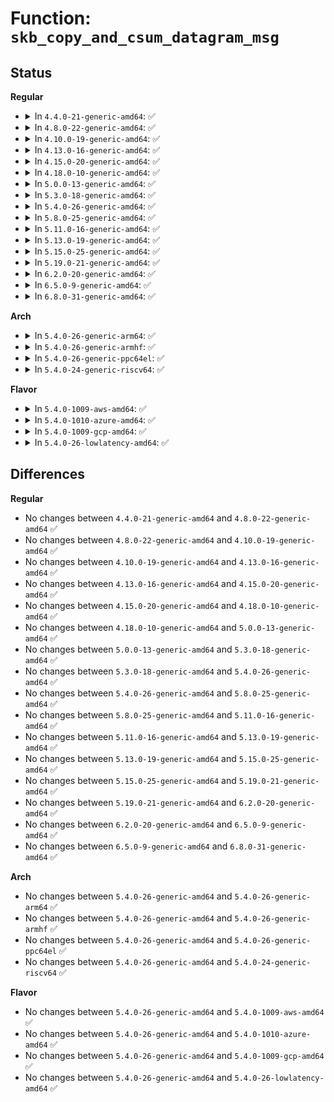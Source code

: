 # Function: <code>skb_copy_and_csum_datagram_msg</code>

## Status
<b>Regular</b>
<ul>
<li>
<details>
<summary>In <code>4.4.0-21-generic-amd64</code>: ✅</summary>

```c
int skb_copy_and_csum_datagram_msg(struct sk_buff * skb, int hlen, struct msghdr * msg)
```

```json
{
  "name": "skb_copy_and_csum_datagram_msg",
  "collision_type": "Unique Global",
  "inline_type": "No",
  "funcs": [
    {
      "addr": 18446744071586241536,
      "name": "skb_copy_and_csum_datagram_msg",
      "external": true,
      "loc": "net/core/datagram.c:706",
      "file": "net/core/datagram.c",
      "inline": "seen, unknown",
      "caller_inline": [],
      "caller_func": [
        "net/ipv4/tcp_input.c:tcp_rcv_established",
        "net/ipv4/udp.c:udp_recvmsg",
        "net/ipv6/udp.c:udpv6_recvmsg",
        "net/ipv6/raw.c:rawv6_recvmsg"
      ]
    }
  ],
  "symbols": [
    {
      "addr": 18446744071586241536,
      "name": "skb_copy_and_csum_datagram_msg",
      "section": ".text",
      "bind": "STB_GLOBAL",
      "size": 252
    }
  ]
}
```
</details>
</li>
<li>
<details>
<summary>In <code>4.8.0-22-generic-amd64</code>: ✅</summary>

```c
int skb_copy_and_csum_datagram_msg(struct sk_buff * skb, int hlen, struct msghdr * msg)
```

```json
{
  "name": "skb_copy_and_csum_datagram_msg",
  "collision_type": "Unique Global",
  "inline_type": "No",
  "funcs": [
    {
      "addr": 18446744071586664992,
      "name": "skb_copy_and_csum_datagram_msg",
      "external": true,
      "loc": "net/core/datagram.c:728",
      "file": "net/core/datagram.c",
      "inline": "seen, unknown",
      "caller_inline": [],
      "caller_func": [
        "net/ipv4/tcp_input.c:tcp_rcv_established",
        "net/ipv4/udp.c:udp_recvmsg",
        "net/ipv6/udp.c:udpv6_recvmsg",
        "net/ipv6/raw.c:rawv6_recvmsg"
      ]
    }
  ],
  "symbols": [
    {
      "addr": 18446744071586664992,
      "name": "skb_copy_and_csum_datagram_msg",
      "section": ".text",
      "bind": "STB_GLOBAL",
      "size": 252
    }
  ]
}
```
</details>
</li>
<li>
<details>
<summary>In <code>4.10.0-19-generic-amd64</code>: ✅</summary>

```c
int skb_copy_and_csum_datagram_msg(struct sk_buff * skb, int hlen, struct msghdr * msg)
```

```json
{
  "name": "skb_copy_and_csum_datagram_msg",
  "collision_type": "Unique Global",
  "inline_type": "No",
  "funcs": [
    {
      "addr": 18446744071586850064,
      "name": "skb_copy_and_csum_datagram_msg",
      "external": true,
      "loc": "net/core/datagram.c:748",
      "file": "net/core/datagram.c",
      "inline": "seen, unknown",
      "caller_inline": [],
      "caller_func": [
        "net/ipv4/tcp_input.c:tcp_rcv_established",
        "net/ipv4/udp.c:udp_recvmsg",
        "net/ipv6/udp.c:udpv6_recvmsg",
        "net/ipv6/raw.c:rawv6_recvmsg"
      ]
    }
  ],
  "symbols": [
    {
      "addr": 18446744071586850064,
      "name": "skb_copy_and_csum_datagram_msg",
      "section": ".text",
      "bind": "STB_GLOBAL",
      "size": 252
    }
  ]
}
```
</details>
</li>
<li>
<details>
<summary>In <code>4.13.0-16-generic-amd64</code>: ✅</summary>

```c
int skb_copy_and_csum_datagram_msg(struct sk_buff * skb, int hlen, struct msghdr * msg)
```

```json
{
  "name": "skb_copy_and_csum_datagram_msg",
  "collision_type": "Unique Global",
  "inline_type": "No",
  "funcs": [
    {
      "addr": 18446744071586970944,
      "name": "skb_copy_and_csum_datagram_msg",
      "external": true,
      "loc": "net/core/datagram.c:774",
      "file": "net/core/datagram.c",
      "inline": "seen, unknown",
      "caller_inline": [],
      "caller_func": [
        "net/ipv4/tcp_input.c:tcp_rcv_established",
        "net/ipv4/udp.c:udp_recvmsg",
        "net/ipv6/udp.c:udpv6_recvmsg",
        "net/ipv6/raw.c:rawv6_recvmsg"
      ]
    }
  ],
  "symbols": [
    {
      "addr": 18446744071586970944,
      "name": "skb_copy_and_csum_datagram_msg",
      "section": ".text",
      "bind": "STB_GLOBAL",
      "size": 277
    }
  ]
}
```
</details>
</li>
<li>
<details>
<summary>In <code>4.15.0-20-generic-amd64</code>: ✅</summary>

```c
int skb_copy_and_csum_datagram_msg(struct sk_buff * skb, int hlen, struct msghdr * msg)
```

```json
{
  "name": "skb_copy_and_csum_datagram_msg",
  "collision_type": "Unique Global",
  "inline_type": "No",
  "funcs": [
    {
      "addr": 18446744071587469552,
      "name": "skb_copy_and_csum_datagram_msg",
      "external": true,
      "loc": "net/core/datagram.c:788",
      "file": "net/core/datagram.c",
      "inline": "seen, unknown",
      "caller_inline": [],
      "caller_func": [
        "net/ipv4/udp.c:udp_recvmsg",
        "net/ipv6/udp.c:udpv6_recvmsg",
        "net/ipv6/raw.c:rawv6_recvmsg"
      ]
    }
  ],
  "symbols": [
    {
      "addr": 18446744071587469552,
      "name": "skb_copy_and_csum_datagram_msg",
      "section": ".text",
      "bind": "STB_GLOBAL",
      "size": 277
    }
  ]
}
```
</details>
</li>
<li>
<details>
<summary>In <code>4.18.0-10-generic-amd64</code>: ✅</summary>

```c
int skb_copy_and_csum_datagram_msg(struct sk_buff * skb, int hlen, struct msghdr * msg)
```

```json
{
  "name": "skb_copy_and_csum_datagram_msg",
  "collision_type": "Unique Global",
  "inline_type": "No",
  "funcs": [
    {
      "addr": 18446744071587774512,
      "name": "skb_copy_and_csum_datagram_msg",
      "external": true,
      "loc": "net/core/datagram.c:786",
      "file": "net/core/datagram.c",
      "inline": "seen, unknown",
      "caller_inline": [],
      "caller_func": [
        "net/ipv4/udp.c:udp_recvmsg",
        "net/ipv6/udp.c:udpv6_recvmsg",
        "net/ipv6/raw.c:rawv6_recvmsg"
      ]
    }
  ],
  "symbols": [
    {
      "addr": 18446744071587774512,
      "name": "skb_copy_and_csum_datagram_msg",
      "section": ".text",
      "bind": "STB_GLOBAL",
      "size": 275
    }
  ]
}
```
</details>
</li>
<li>
<details>
<summary>In <code>5.0.0-13-generic-amd64</code>: ✅</summary>

```c
int skb_copy_and_csum_datagram_msg(struct sk_buff * skb, int hlen, struct msghdr * msg)
```

```json
{
  "name": "skb_copy_and_csum_datagram_msg",
  "collision_type": "Unique Global",
  "inline_type": "No",
  "funcs": [
    {
      "addr": 18446744071587909776,
      "name": "skb_copy_and_csum_datagram_msg",
      "external": true,
      "loc": "net/core/datagram.c:712",
      "file": "net/core/datagram.c",
      "inline": "seen, unknown",
      "caller_inline": [],
      "caller_func": [
        "net/ipv4/udp.c:udp_recvmsg",
        "net/ipv6/udp.c:udpv6_recvmsg",
        "net/ipv6/raw.c:rawv6_recvmsg"
      ]
    }
  ],
  "symbols": [
    {
      "addr": 18446744071587909776,
      "name": "skb_copy_and_csum_datagram_msg",
      "section": ".text",
      "bind": "STB_GLOBAL",
      "size": 306
    }
  ]
}
```
</details>
</li>
<li>
<details>
<summary>In <code>5.3.0-18-generic-amd64</code>: ✅</summary>

```c
int skb_copy_and_csum_datagram_msg(struct sk_buff * skb, int hlen, struct msghdr * msg)
```

```json
{
  "name": "skb_copy_and_csum_datagram_msg",
  "collision_type": "Unique Global",
  "inline_type": "No",
  "funcs": [
    {
      "addr": 18446744071588215824,
      "name": "skb_copy_and_csum_datagram_msg",
      "external": true,
      "loc": "net/core/datagram.c:711",
      "file": "net/core/datagram.c",
      "inline": "seen, unknown",
      "caller_inline": [],
      "caller_func": [
        "net/ipv4/udp.c:udp_recvmsg",
        "net/ipv6/udp.c:udpv6_recvmsg",
        "net/ipv6/raw.c:rawv6_recvmsg"
      ]
    }
  ],
  "symbols": [
    {
      "addr": 18446744071588215824,
      "name": "skb_copy_and_csum_datagram_msg",
      "section": ".text",
      "bind": "STB_GLOBAL",
      "size": 316
    }
  ]
}
```
</details>
</li>
<li>
<details>
<summary>In <code>5.4.0-26-generic-amd64</code>: ✅</summary>

```c
int skb_copy_and_csum_datagram_msg(struct sk_buff * skb, int hlen, struct msghdr * msg)
```

```json
{
  "name": "skb_copy_and_csum_datagram_msg",
  "collision_type": "Unique Global",
  "inline_type": "No",
  "funcs": [
    {
      "addr": 18446744071588420656,
      "name": "skb_copy_and_csum_datagram_msg",
      "external": true,
      "loc": "net/core/datagram.c:711",
      "file": "net/core/datagram.c",
      "inline": "seen, unknown",
      "caller_inline": [],
      "caller_func": [
        "net/ipv4/udp.c:udp_recvmsg",
        "net/ipv6/udp.c:udpv6_recvmsg",
        "net/ipv6/raw.c:rawv6_recvmsg"
      ]
    }
  ],
  "symbols": [
    {
      "addr": 18446744071588420656,
      "name": "skb_copy_and_csum_datagram_msg",
      "section": ".text",
      "bind": "STB_GLOBAL",
      "size": 316
    }
  ]
}
```
</details>
</li>
<li>
<details>
<summary>In <code>5.8.0-25-generic-amd64</code>: ✅</summary>

```c
int skb_copy_and_csum_datagram_msg(struct sk_buff * skb, int hlen, struct msghdr * msg)
```

```json
{
  "name": "skb_copy_and_csum_datagram_msg",
  "collision_type": "Unique Global",
  "inline_type": "No",
  "funcs": [
    {
      "addr": 18446744071589288272,
      "name": "skb_copy_and_csum_datagram_msg",
      "external": true,
      "loc": "net/core/datagram.c:715",
      "file": "net/core/datagram.c",
      "inline": "seen, unknown",
      "caller_inline": [],
      "caller_func": [
        "net/ipv4/udp.c:udp_recvmsg",
        "net/ipv6/udp.c:udpv6_recvmsg",
        "net/ipv6/raw.c:rawv6_recvmsg"
      ]
    }
  ],
  "symbols": [
    {
      "addr": 18446744071589288272,
      "name": "skb_copy_and_csum_datagram_msg",
      "section": ".text",
      "bind": "STB_GLOBAL",
      "size": 319
    }
  ]
}
```
</details>
</li>
<li>
<details>
<summary>In <code>5.11.0-16-generic-amd64</code>: ✅</summary>

```c
int skb_copy_and_csum_datagram_msg(struct sk_buff * skb, int hlen, struct msghdr * msg)
```

```json
{
  "name": "skb_copy_and_csum_datagram_msg",
  "collision_type": "Unique Global",
  "inline_type": "No",
  "funcs": [
    {
      "addr": 18446744071589286912,
      "name": "skb_copy_and_csum_datagram_msg",
      "external": true,
      "loc": "net/core/datagram.c:748",
      "file": "net/core/datagram.c",
      "inline": "seen, unknown",
      "caller_inline": [],
      "caller_func": [
        "net/ipv4/udp.c:udp_recvmsg",
        "net/ipv6/udp.c:udpv6_recvmsg",
        "net/ipv6/raw.c:rawv6_recvmsg"
      ]
    }
  ],
  "symbols": [
    {
      "addr": 18446744071589286912,
      "name": "skb_copy_and_csum_datagram_msg",
      "section": ".text",
      "bind": "STB_GLOBAL",
      "size": 335
    }
  ]
}
```
</details>
</li>
<li>
<details>
<summary>In <code>5.13.0-19-generic-amd64</code>: ✅</summary>

```c
int skb_copy_and_csum_datagram_msg(struct sk_buff * skb, int hlen, struct msghdr * msg)
```

```json
{
  "name": "skb_copy_and_csum_datagram_msg",
  "collision_type": "Unique Global",
  "inline_type": "No",
  "funcs": [
    {
      "addr": 18446744071589180832,
      "name": "skb_copy_and_csum_datagram_msg",
      "external": true,
      "loc": "net/core/datagram.c:748",
      "file": "net/core/datagram.c",
      "inline": "seen, unknown",
      "caller_inline": [],
      "caller_func": [
        "net/ipv4/udp.c:udp_recvmsg",
        "net/ipv6/udp.c:udpv6_recvmsg",
        "net/ipv6/raw.c:rawv6_recvmsg"
      ]
    }
  ],
  "symbols": [
    {
      "addr": 18446744071589180832,
      "name": "skb_copy_and_csum_datagram_msg",
      "section": ".text",
      "bind": "STB_GLOBAL",
      "size": 332
    }
  ]
}
```
</details>
</li>
<li>
<details>
<summary>In <code>5.15.0-25-generic-amd64</code>: ✅</summary>

```c
int skb_copy_and_csum_datagram_msg(struct sk_buff * skb, int hlen, struct msghdr * msg)
```

```json
{
  "name": "skb_copy_and_csum_datagram_msg",
  "collision_type": "Unique Global",
  "inline_type": "No",
  "funcs": [
    {
      "addr": 18446744071589899792,
      "name": "skb_copy_and_csum_datagram_msg",
      "external": true,
      "loc": "net/core/datagram.c:748",
      "file": "net/core/datagram.c",
      "inline": "seen, unknown",
      "caller_inline": [],
      "caller_func": [
        "net/ipv4/udp.c:udp_recvmsg",
        "net/ipv6/udp.c:udpv6_recvmsg",
        "net/ipv6/raw.c:rawv6_recvmsg"
      ]
    }
  ],
  "symbols": [
    {
      "addr": 18446744071589899792,
      "name": "skb_copy_and_csum_datagram_msg",
      "section": ".text",
      "bind": "STB_GLOBAL",
      "size": 332
    }
  ]
}
```
</details>
</li>
<li>
<details>
<summary>In <code>5.19.0-21-generic-amd64</code>: ✅</summary>

```c
int skb_copy_and_csum_datagram_msg(struct sk_buff * skb, int hlen, struct msghdr * msg)
```

```json
{
  "name": "skb_copy_and_csum_datagram_msg",
  "collision_type": "Unique Global",
  "inline_type": "No",
  "funcs": [
    {
      "addr": 18446744071591429232,
      "name": "skb_copy_and_csum_datagram_msg",
      "external": true,
      "loc": "net/core/datagram.c:746",
      "file": "net/core/datagram.c",
      "inline": "seen, unknown",
      "caller_inline": [],
      "caller_func": [
        "net/ipv4/udp.c:udp_recvmsg",
        "net/ipv6/udp.c:udpv6_recvmsg",
        "net/ipv6/raw.c:rawv6_recvmsg"
      ]
    }
  ],
  "symbols": [
    {
      "addr": 18446744071591429232,
      "name": "skb_copy_and_csum_datagram_msg",
      "section": ".text",
      "bind": "STB_GLOBAL",
      "size": 324
    }
  ]
}
```
</details>
</li>
<li>
<details>
<summary>In <code>6.2.0-20-generic-amd64</code>: ✅</summary>

```c
int skb_copy_and_csum_datagram_msg(struct sk_buff * skb, int hlen, struct msghdr * msg)
```

```json
{
  "name": "skb_copy_and_csum_datagram_msg",
  "collision_type": "Unique Global",
  "inline_type": "No",
  "funcs": [
    {
      "addr": 18446744071593195680,
      "name": "skb_copy_and_csum_datagram_msg",
      "external": true,
      "loc": "net/core/datagram.c:748",
      "file": "net/core/datagram.c",
      "inline": "seen, unknown",
      "caller_inline": [],
      "caller_func": [
        "net/ipv4/udp.c:udp_recvmsg",
        "net/ipv6/udp.c:udpv6_recvmsg",
        "net/ipv6/raw.c:rawv6_recvmsg"
      ]
    }
  ],
  "symbols": [
    {
      "addr": 18446744071593195680,
      "name": "skb_copy_and_csum_datagram_msg",
      "section": ".text",
      "bind": "STB_GLOBAL",
      "size": 324
    }
  ]
}
```
</details>
</li>
<li>
<details>
<summary>In <code>6.5.0-9-generic-amd64</code>: ✅</summary>

```c
int skb_copy_and_csum_datagram_msg(struct sk_buff * skb, int hlen, struct msghdr * msg)
```

```json
{
  "name": "skb_copy_and_csum_datagram_msg",
  "collision_type": "Unique Global",
  "inline_type": "No",
  "funcs": [
    {
      "addr": 18446744071593655056,
      "name": "skb_copy_and_csum_datagram_msg",
      "external": true,
      "loc": "net/core/datagram.c:756",
      "file": "net/core/datagram.c",
      "inline": "seen, unknown",
      "caller_inline": [],
      "caller_func": [
        "net/ipv4/udp.c:udp_recvmsg",
        "net/ipv6/udp.c:udpv6_recvmsg",
        "net/ipv6/raw.c:rawv6_recvmsg"
      ]
    }
  ],
  "symbols": [
    {
      "addr": 18446744071593655056,
      "name": "skb_copy_and_csum_datagram_msg",
      "section": ".text",
      "bind": "STB_GLOBAL",
      "size": 324
    }
  ]
}
```
</details>
</li>
<li>
<details>
<summary>In <code>6.8.0-31-generic-amd64</code>: ✅</summary>

```c
int skb_copy_and_csum_datagram_msg(struct sk_buff * skb, int hlen, struct msghdr * msg)
```

```json
{
  "name": "skb_copy_and_csum_datagram_msg",
  "collision_type": "Unique Global",
  "inline_type": "No",
  "funcs": [
    {
      "addr": 18446744071594430912,
      "name": "skb_copy_and_csum_datagram_msg",
      "external": true,
      "loc": "net/core/datagram.c:829",
      "file": "net/core/datagram.c",
      "inline": "seen, unknown",
      "caller_inline": [],
      "caller_func": [
        "net/ipv4/udp.c:udp_recvmsg",
        "net/ipv6/udp.c:udpv6_recvmsg",
        "net/ipv6/raw.c:rawv6_recvmsg"
      ]
    }
  ],
  "symbols": [
    {
      "addr": 18446744071594430912,
      "name": "skb_copy_and_csum_datagram_msg",
      "section": ".text",
      "bind": "STB_GLOBAL",
      "size": 324
    }
  ]
}
```
</details>
</li>
</ul>
<b>Arch</b>
<ul>
<li>
<details>
<summary>In <code>5.4.0-26-generic-arm64</code>: ✅</summary>

```c
int skb_copy_and_csum_datagram_msg(struct sk_buff * skb, int hlen, struct msghdr * msg)
```

```json
{
  "name": "skb_copy_and_csum_datagram_msg",
  "collision_type": "Unique Global",
  "inline_type": "No",
  "funcs": [
    {
      "addr": 18446603336501936816,
      "name": "skb_copy_and_csum_datagram_msg",
      "external": true,
      "loc": "net/core/datagram.c:711",
      "file": "net/core/datagram.c",
      "inline": "seen, unknown",
      "caller_inline": [],
      "caller_func": [
        "net/ipv4/udp.c:udp_recvmsg",
        "net/ipv6/udp.c:udpv6_recvmsg",
        "net/ipv6/raw.c:rawv6_recvmsg"
      ]
    }
  ],
  "symbols": [
    {
      "addr": 18446603336501936816,
      "name": "skb_copy_and_csum_datagram_msg",
      "section": ".text",
      "bind": "STB_GLOBAL",
      "size": 348
    }
  ]
}
```
</details>
</li>
<li>
<details>
<summary>In <code>5.4.0-26-generic-armhf</code>: ✅</summary>

```c
int skb_copy_and_csum_datagram_msg(struct sk_buff * skb, int hlen, struct msghdr * msg)
```

```json
{
  "name": "skb_copy_and_csum_datagram_msg",
  "collision_type": "Unique Global",
  "inline_type": "No",
  "funcs": [
    {
      "addr": 3234694936,
      "name": "skb_copy_and_csum_datagram_msg",
      "external": true,
      "loc": "net/core/datagram.c:711",
      "file": "net/core/datagram.c",
      "inline": "seen, unknown",
      "caller_inline": [],
      "caller_func": [
        "net/ipv4/udp.c:udp_recvmsg",
        "net/ipv6/udp.c:udpv6_recvmsg",
        "net/ipv6/raw.c:rawv6_recvmsg"
      ]
    }
  ],
  "symbols": [
    {
      "addr": 3234694936,
      "name": "skb_copy_and_csum_datagram_msg",
      "section": ".text",
      "bind": "STB_GLOBAL",
      "size": 336
    }
  ]
}
```
</details>
</li>
<li>
<details>
<summary>In <code>5.4.0-26-generic-ppc64el</code>: ✅</summary>

```c
int skb_copy_and_csum_datagram_msg(struct sk_buff * skb, int hlen, struct msghdr * msg)
```

```json
{
  "name": "skb_copy_and_csum_datagram_msg",
  "collision_type": "Unique Global",
  "inline_type": "No",
  "funcs": [
    {
      "addr": 13835058055295358336,
      "name": "skb_copy_and_csum_datagram_msg",
      "external": true,
      "loc": "net/core/datagram.c:711",
      "file": "net/core/datagram.c",
      "inline": "seen, unknown",
      "caller_inline": [],
      "caller_func": [
        "net/ipv4/udp.c:udp_recvmsg",
        "net/ipv6/udp.c:udpv6_recvmsg",
        "net/ipv6/raw.c:rawv6_recvmsg"
      ]
    }
  ],
  "symbols": [
    {
      "addr": 13835058055295358336,
      "name": "skb_copy_and_csum_datagram_msg",
      "section": ".text",
      "bind": "STB_GLOBAL",
      "size": 484
    }
  ]
}
```
</details>
</li>
<li>
<details>
<summary>In <code>5.4.0-24-generic-riscv64</code>: ✅</summary>

```c
int skb_copy_and_csum_datagram_msg(struct sk_buff * skb, int hlen, struct msghdr * msg)
```

```json
{
  "name": "skb_copy_and_csum_datagram_msg",
  "collision_type": "Unique Global",
  "inline_type": "No",
  "funcs": [
    {
      "addr": 18446743936278245406,
      "name": "skb_copy_and_csum_datagram_msg",
      "external": true,
      "loc": "net/core/datagram.c:711",
      "file": "net/core/datagram.c",
      "inline": "seen, unknown",
      "caller_inline": [],
      "caller_func": [
        "net/ipv4/udp.c:udp_recvmsg",
        "net/ipv6/udp.c:udpv6_recvmsg",
        "net/ipv6/raw.c:rawv6_recvmsg"
      ]
    }
  ],
  "symbols": [
    {
      "addr": 18446743936278245406,
      "name": "skb_copy_and_csum_datagram_msg",
      "section": ".text",
      "bind": "STB_GLOBAL",
      "size": 258
    }
  ]
}
```
</details>
</li>
</ul>
<b>Flavor</b>
<ul>
<li>
<details>
<summary>In <code>5.4.0-1009-aws-amd64</code>: ✅</summary>

```c
int skb_copy_and_csum_datagram_msg(struct sk_buff * skb, int hlen, struct msghdr * msg)
```

```json
{
  "name": "skb_copy_and_csum_datagram_msg",
  "collision_type": "Unique Global",
  "inline_type": "No",
  "funcs": [
    {
      "addr": 18446744071588027440,
      "name": "skb_copy_and_csum_datagram_msg",
      "external": true,
      "loc": "net/core/datagram.c:711",
      "file": "net/core/datagram.c",
      "inline": "seen, unknown",
      "caller_inline": [],
      "caller_func": [
        "net/ipv4/udp.c:udp_recvmsg",
        "net/ipv6/udp.c:udpv6_recvmsg",
        "net/ipv6/raw.c:rawv6_recvmsg"
      ]
    }
  ],
  "symbols": [
    {
      "addr": 18446744071588027440,
      "name": "skb_copy_and_csum_datagram_msg",
      "section": ".text",
      "bind": "STB_GLOBAL",
      "size": 316
    }
  ]
}
```
</details>
</li>
<li>
<details>
<summary>In <code>5.4.0-1010-azure-amd64</code>: ✅</summary>

```c
int skb_copy_and_csum_datagram_msg(struct sk_buff * skb, int hlen, struct msghdr * msg)
```

```json
{
  "name": "skb_copy_and_csum_datagram_msg",
  "collision_type": "Unique Global",
  "inline_type": "No",
  "funcs": [
    {
      "addr": 18446744071587740528,
      "name": "skb_copy_and_csum_datagram_msg",
      "external": true,
      "loc": "net/core/datagram.c:711",
      "file": "net/core/datagram.c",
      "inline": "seen, unknown",
      "caller_inline": [],
      "caller_func": [
        "net/ipv4/udp.c:udp_recvmsg",
        "net/ipv6/udp.c:udpv6_recvmsg",
        "net/ipv6/raw.c:rawv6_recvmsg"
      ]
    }
  ],
  "symbols": [
    {
      "addr": 18446744071587740528,
      "name": "skb_copy_and_csum_datagram_msg",
      "section": ".text",
      "bind": "STB_GLOBAL",
      "size": 316
    }
  ]
}
```
</details>
</li>
<li>
<details>
<summary>In <code>5.4.0-1009-gcp-amd64</code>: ✅</summary>

```c
int skb_copy_and_csum_datagram_msg(struct sk_buff * skb, int hlen, struct msghdr * msg)
```

```json
{
  "name": "skb_copy_and_csum_datagram_msg",
  "collision_type": "Unique Global",
  "inline_type": "No",
  "funcs": [
    {
      "addr": 18446744071588359216,
      "name": "skb_copy_and_csum_datagram_msg",
      "external": true,
      "loc": "net/core/datagram.c:711",
      "file": "net/core/datagram.c",
      "inline": "seen, unknown",
      "caller_inline": [],
      "caller_func": [
        "net/ipv4/udp.c:udp_recvmsg",
        "net/ipv6/udp.c:udpv6_recvmsg",
        "net/ipv6/raw.c:rawv6_recvmsg"
      ]
    }
  ],
  "symbols": [
    {
      "addr": 18446744071588359216,
      "name": "skb_copy_and_csum_datagram_msg",
      "section": ".text",
      "bind": "STB_GLOBAL",
      "size": 316
    }
  ]
}
```
</details>
</li>
<li>
<details>
<summary>In <code>5.4.0-26-lowlatency-amd64</code>: ✅</summary>

```c
int skb_copy_and_csum_datagram_msg(struct sk_buff * skb, int hlen, struct msghdr * msg)
```

```json
{
  "name": "skb_copy_and_csum_datagram_msg",
  "collision_type": "Unique Global",
  "inline_type": "No",
  "funcs": [
    {
      "addr": 18446744071588494768,
      "name": "skb_copy_and_csum_datagram_msg",
      "external": true,
      "loc": "net/core/datagram.c:711",
      "file": "net/core/datagram.c",
      "inline": "seen, unknown",
      "caller_inline": [],
      "caller_func": [
        "net/ipv4/udp.c:udp_recvmsg",
        "net/ipv6/udp.c:udpv6_recvmsg",
        "net/ipv6/raw.c:rawv6_recvmsg"
      ]
    }
  ],
  "symbols": [
    {
      "addr": 18446744071588494768,
      "name": "skb_copy_and_csum_datagram_msg",
      "section": ".text",
      "bind": "STB_GLOBAL",
      "size": 316
    }
  ]
}
```
</details>
</li>
</ul>

## Differences
<b>Regular</b>
<ul>
<li>
No changes between <code>4.4.0-21-generic-amd64</code> and <code>4.8.0-22-generic-amd64</code> ✅
</li>
<li>
No changes between <code>4.8.0-22-generic-amd64</code> and <code>4.10.0-19-generic-amd64</code> ✅
</li>
<li>
No changes between <code>4.10.0-19-generic-amd64</code> and <code>4.13.0-16-generic-amd64</code> ✅
</li>
<li>
No changes between <code>4.13.0-16-generic-amd64</code> and <code>4.15.0-20-generic-amd64</code> ✅
</li>
<li>
No changes between <code>4.15.0-20-generic-amd64</code> and <code>4.18.0-10-generic-amd64</code> ✅
</li>
<li>
No changes between <code>4.18.0-10-generic-amd64</code> and <code>5.0.0-13-generic-amd64</code> ✅
</li>
<li>
No changes between <code>5.0.0-13-generic-amd64</code> and <code>5.3.0-18-generic-amd64</code> ✅
</li>
<li>
No changes between <code>5.3.0-18-generic-amd64</code> and <code>5.4.0-26-generic-amd64</code> ✅
</li>
<li>
No changes between <code>5.4.0-26-generic-amd64</code> and <code>5.8.0-25-generic-amd64</code> ✅
</li>
<li>
No changes between <code>5.8.0-25-generic-amd64</code> and <code>5.11.0-16-generic-amd64</code> ✅
</li>
<li>
No changes between <code>5.11.0-16-generic-amd64</code> and <code>5.13.0-19-generic-amd64</code> ✅
</li>
<li>
No changes between <code>5.13.0-19-generic-amd64</code> and <code>5.15.0-25-generic-amd64</code> ✅
</li>
<li>
No changes between <code>5.15.0-25-generic-amd64</code> and <code>5.19.0-21-generic-amd64</code> ✅
</li>
<li>
No changes between <code>5.19.0-21-generic-amd64</code> and <code>6.2.0-20-generic-amd64</code> ✅
</li>
<li>
No changes between <code>6.2.0-20-generic-amd64</code> and <code>6.5.0-9-generic-amd64</code> ✅
</li>
<li>
No changes between <code>6.5.0-9-generic-amd64</code> and <code>6.8.0-31-generic-amd64</code> ✅
</li>
</ul>
<b>Arch</b>
<ul>
<li>
No changes between <code>5.4.0-26-generic-amd64</code> and <code>5.4.0-26-generic-arm64</code> ✅
</li>
<li>
No changes between <code>5.4.0-26-generic-amd64</code> and <code>5.4.0-26-generic-armhf</code> ✅
</li>
<li>
No changes between <code>5.4.0-26-generic-amd64</code> and <code>5.4.0-26-generic-ppc64el</code> ✅
</li>
<li>
No changes between <code>5.4.0-26-generic-amd64</code> and <code>5.4.0-24-generic-riscv64</code> ✅
</li>
</ul>
<b>Flavor</b>
<ul>
<li>
No changes between <code>5.4.0-26-generic-amd64</code> and <code>5.4.0-1009-aws-amd64</code> ✅
</li>
<li>
No changes between <code>5.4.0-26-generic-amd64</code> and <code>5.4.0-1010-azure-amd64</code> ✅
</li>
<li>
No changes between <code>5.4.0-26-generic-amd64</code> and <code>5.4.0-1009-gcp-amd64</code> ✅
</li>
<li>
No changes between <code>5.4.0-26-generic-amd64</code> and <code>5.4.0-26-lowlatency-amd64</code> ✅
</li>
</ul>

